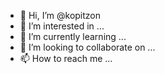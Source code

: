 - 👋 Hi, I’m @kopitzon
- 👀 I’m interested in ...
- 🌱 I’m currently learning ...
- 💞️ I’m looking to collaborate on ...
- 📫 How to reach me ...

<!---
kopitzon/kopitzon is a ✨ special ✨ repository because its `README.md` (this file) appears on your GitHub profile.
You can click the Preview link to take a look at your changes.
--->
